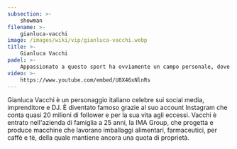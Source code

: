 ```yaml
---
subsection: >-
    showman
filename: >-
    gianluca-vacchi
image: /images/wiki/vip/gianluca-vacchi.webp
title: >-
    Gianluca Vacchi
padel: >-
    Appassionato a questo sport ha ovviamente un campo personale, dove si allena regolarmente. Inoltre è amico di diversi giocatori del WPT come Ale Galan e Fernando Belasteguin, con i quali ha condiviso (anche tramite i propri social) diverse esperienze durante la tappa in Sardegna del circuito internazionale professionistico. Per lui il padel sta diventando sempre più di un semplice hobby, anche con video ironici su TikTok o storie Instagram il padel è sempre più presente nelle sue varie comunicazioni.
video: >-
    https://www.youtube.com/embed/U8X46xNlnRs
---
```

Gianluca Vacchi è un personaggio italiano celebre sui social media, imprenditore e DJ. È diventato famoso grazie al suo account Instagram che conta quasi 20 milioni di follower e per la sua vita agli eccessi. Vacchi è entrato nell'azienda di famiglia a 25 anni, la IMA Group, che progetta e produce macchine che lavorano imballaggi alimentari, farmaceutici, per caffè e tè, della quale mantiene ancora una quota di proprietà.